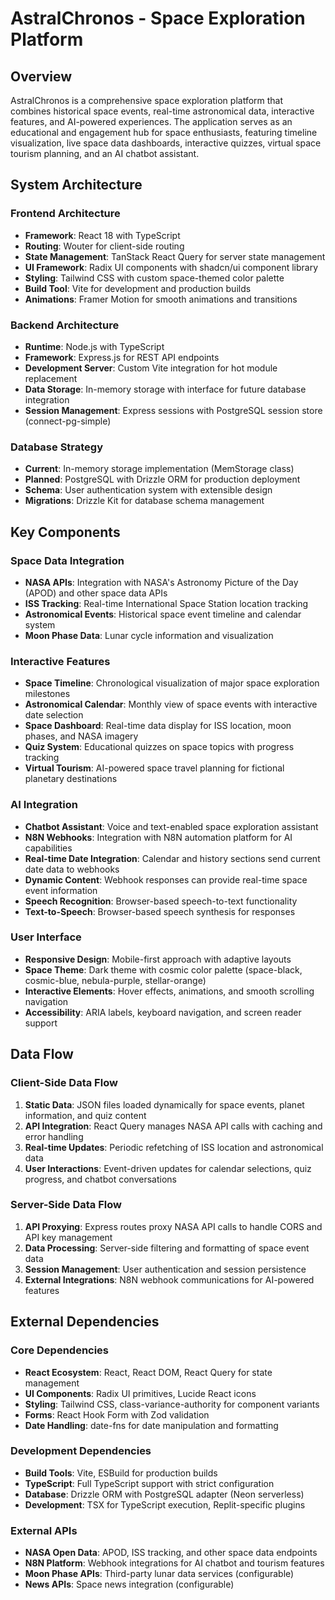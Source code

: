 # AstralChronos - Space Exploration Platform

## Overview

AstralChronos is a comprehensive space exploration platform that combines historical space events, real-time astronomical data, interactive features, and AI-powered experiences. The application serves as an educational and engagement hub for space enthusiasts, featuring timeline visualization, live space data dashboards, interactive quizzes, virtual space tourism planning, and an AI chatbot assistant.

## System Architecture

### Frontend Architecture
- **Framework**: React 18 with TypeScript
- **Routing**: Wouter for client-side routing
- **State Management**: TanStack React Query for server state management
- **UI Framework**: Radix UI components with shadcn/ui component library
- **Styling**: Tailwind CSS with custom space-themed color palette
- **Build Tool**: Vite for development and production builds
- **Animations**: Framer Motion for smooth animations and transitions

### Backend Architecture
- **Runtime**: Node.js with TypeScript
- **Framework**: Express.js for REST API endpoints
- **Development Server**: Custom Vite integration for hot module replacement
- **Data Storage**: In-memory storage with interface for future database integration
- **Session Management**: Express sessions with PostgreSQL session store (connect-pg-simple)

### Database Strategy
- **Current**: In-memory storage implementation (MemStorage class)
- **Planned**: PostgreSQL with Drizzle ORM for production deployment
- **Schema**: User authentication system with extensible design
- **Migrations**: Drizzle Kit for database schema management

## Key Components

### Space Data Integration
- **NASA APIs**: Integration with NASA's Astronomy Picture of the Day (APOD) and other space data APIs
- **ISS Tracking**: Real-time International Space Station location tracking
- **Astronomical Events**: Historical space event timeline and calendar system
- **Moon Phase Data**: Lunar cycle information and visualization

### Interactive Features
- **Space Timeline**: Chronological visualization of major space exploration milestones
- **Astronomical Calendar**: Monthly view of space events with interactive date selection
- **Space Dashboard**: Real-time data display for ISS location, moon phases, and NASA imagery
- **Quiz System**: Educational quizzes on space topics with progress tracking
- **Virtual Tourism**: AI-powered space travel planning for fictional planetary destinations

### AI Integration
- **Chatbot Assistant**: Voice and text-enabled space exploration assistant
- **N8N Webhooks**: Integration with N8N automation platform for AI capabilities
- **Real-time Date Integration**: Calendar and history sections send current date data to webhooks
- **Dynamic Content**: Webhook responses can provide real-time space event information
- **Speech Recognition**: Browser-based speech-to-text functionality
- **Text-to-Speech**: Browser-based speech synthesis for responses

### User Interface
- **Responsive Design**: Mobile-first approach with adaptive layouts
- **Space Theme**: Dark theme with cosmic color palette (space-black, cosmic-blue, nebula-purple, stellar-orange)
- **Interactive Elements**: Hover effects, animations, and smooth scrolling navigation
- **Accessibility**: ARIA labels, keyboard navigation, and screen reader support

## Data Flow

### Client-Side Data Flow
1. **Static Data**: JSON files loaded dynamically for space events, planet information, and quiz content
2. **API Integration**: React Query manages NASA API calls with caching and error handling
3. **Real-time Updates**: Periodic refetching of ISS location and astronomical data
4. **User Interactions**: Event-driven updates for calendar selections, quiz progress, and chatbot conversations

### Server-Side Data Flow
1. **API Proxying**: Express routes proxy NASA API calls to handle CORS and API key management
2. **Data Processing**: Server-side filtering and formatting of space event data
3. **Session Management**: User authentication and session persistence
4. **External Integrations**: N8N webhook communications for AI-powered features

## External Dependencies

### Core Dependencies
- **React Ecosystem**: React, React DOM, React Query for state management
- **UI Components**: Radix UI primitives, Lucide React icons
- **Styling**: Tailwind CSS, class-variance-authority for component variants
- **Forms**: React Hook Form with Zod validation
- **Date Handling**: date-fns for date manipulation and formatting

### Development Dependencies
- **Build Tools**: Vite, ESBuild for production builds
- **TypeScript**: Full TypeScript support with strict configuration
- **Database**: Drizzle ORM with PostgreSQL adapter (Neon serverless)
- **Development**: TSX for TypeScript execution, Replit-specific plugins

### External APIs
- **NASA Open Data**: APOD, ISS tracking, and other space data endpoints
- **N8N Platform**: Webhook integrations for AI chatbot and tourism features
- **Moon Phase APIs**: Third-party lunar data services (configurable)
- **News APIs**: Space news integration (configurable)

